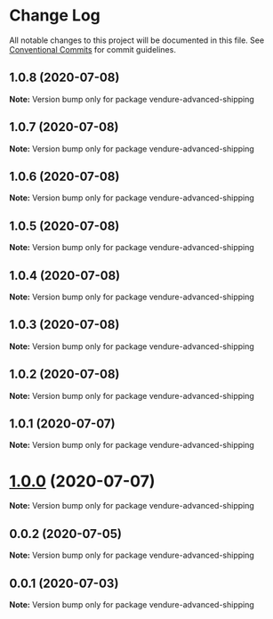# Change Log

All notable changes to this project will be documented in this file.
See [Conventional Commits](https://conventionalcommits.org) for commit guidelines.

## 1.0.8 (2020-07-08)

**Note:** Version bump only for package vendure-advanced-shipping





## 1.0.7 (2020-07-08)

**Note:** Version bump only for package vendure-advanced-shipping





## 1.0.6 (2020-07-08)

**Note:** Version bump only for package vendure-advanced-shipping





## 1.0.5 (2020-07-08)

**Note:** Version bump only for package vendure-advanced-shipping





## 1.0.4 (2020-07-08)

**Note:** Version bump only for package vendure-advanced-shipping





## 1.0.3 (2020-07-08)

**Note:** Version bump only for package vendure-advanced-shipping





## 1.0.2 (2020-07-08)

**Note:** Version bump only for package vendure-advanced-shipping





## 1.0.1 (2020-07-07)

**Note:** Version bump only for package vendure-advanced-shipping





# [1.0.0](https://github.com/jonyw4/vendure-advanced-shipping/compare/v0.0.2...v1.0.0) (2020-07-07)

**Note:** Version bump only for package vendure-advanced-shipping





## 0.0.2 (2020-07-05)

**Note:** Version bump only for package vendure-advanced-shipping





## 0.0.1 (2020-07-03)

**Note:** Version bump only for package vendure-advanced-shipping
